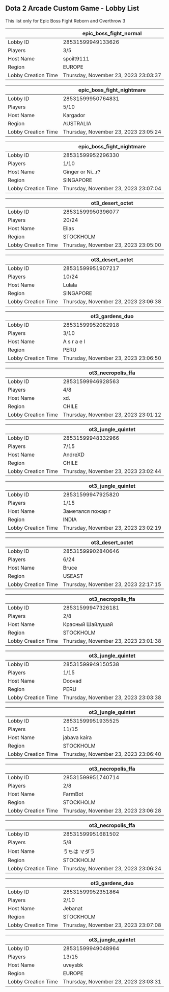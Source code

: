 ## Dota 2 Arcade Custom Game - Lobby List

This list only for Epic Boss Fight Reborn and Overthrow 3

|  | epic_boss_fight_normal |
| ------ | ------ |
| Lobby ID | 28531599949133626 |
| Players | 3/5 |
| Host Name | spoilt9111 |
| Region | EUROPE |
| Lobby Creation Time | Thursday, November 23, 2023 23:03:37 |


|  | epic_boss_fight_nightmare |
| ------ | ------ |
| Lobby ID | 28531599950764831 |
| Players | 5/10 |
| Host Name | Kargador |
| Region | AUSTRALIA |
| Lobby Creation Time | Thursday, November 23, 2023 23:05:24 |


|  | epic_boss_fight_nightmare |
| ------ | ------ |
| Lobby ID | 28531599952296330 |
| Players | 1/10 |
| Host Name | Ginger or Ni...r? |
| Region | SINGAPORE |
| Lobby Creation Time | Thursday, November 23, 2023 23:07:04 |


|  | ot3_desert_octet |
| ------ | ------ |
| Lobby ID | 28531599950396077 |
| Players | 20/24 |
| Host Name | Elias |
| Region | STOCKHOLM |
| Lobby Creation Time | Thursday, November 23, 2023 23:05:00 |


|  | ot3_desert_octet |
| ------ | ------ |
| Lobby ID | 28531599951907217 |
| Players | 10/24 |
| Host Name | Lulala |
| Region | SINGAPORE |
| Lobby Creation Time | Thursday, November 23, 2023 23:06:38 |


|  | ot3_gardens_duo |
| ------ | ------ |
| Lobby ID | 28531599952082918 |
| Players | 3/10 |
| Host Name | A s r a e l |
| Region | PERU |
| Lobby Creation Time | Thursday, November 23, 2023 23:06:50 |


|  | ot3_necropolis_ffa |
| ------ | ------ |
| Lobby ID | 28531599946928563 |
| Players | 4/8 |
| Host Name | xd. |
| Region | CHILE |
| Lobby Creation Time | Thursday, November 23, 2023 23:01:12 |


|  | ot3_jungle_quintet |
| ------ | ------ |
| Lobby ID | 28531599948332966 |
| Players | 7/15 |
| Host Name | AndreXD |
| Region | CHILE |
| Lobby Creation Time | Thursday, November 23, 2023 23:02:44 |


|  | ot3_jungle_quintet |
| ------ | ------ |
| Lobby ID | 28531599947925820 |
| Players | 1/15 |
| Host Name | Заметался пожар г |
| Region | INDIA |
| Lobby Creation Time | Thursday, November 23, 2023 23:02:19 |


|  | ot3_desert_octet |
| ------ | ------ |
| Lobby ID | 28531599902840646 |
| Players | 6/24 |
| Host Name | Bruce |
| Region | USEAST |
| Lobby Creation Time | Thursday, November 23, 2023 22:17:15 |


|  | ot3_necropolis_ffa |
| ------ | ------ |
| Lobby ID | 28531599947326181 |
| Players | 2/8 |
| Host Name | Красный Шайлушай |
| Region | STOCKHOLM |
| Lobby Creation Time | Thursday, November 23, 2023 23:01:38 |


|  | ot3_jungle_quintet |
| ------ | ------ |
| Lobby ID | 28531599949150538 |
| Players | 1/15 |
| Host Name | Doovad |
| Region | PERU |
| Lobby Creation Time | Thursday, November 23, 2023 23:03:38 |


|  | ot3_jungle_quintet |
| ------ | ------ |
| Lobby ID | 28531599951935525 |
| Players | 11/15 |
| Host Name | jabava kaira |
| Region | STOCKHOLM |
| Lobby Creation Time | Thursday, November 23, 2023 23:06:40 |


|  | ot3_necropolis_ffa |
| ------ | ------ |
| Lobby ID | 28531599951740714 |
| Players | 2/8 |
| Host Name | FarmBot |
| Region | STOCKHOLM |
| Lobby Creation Time | Thursday, November 23, 2023 23:06:28 |


|  | ot3_necropolis_ffa |
| ------ | ------ |
| Lobby ID | 28531599951681502 |
| Players | 5/8 |
| Host Name | うちは マダラ |
| Region | STOCKHOLM |
| Lobby Creation Time | Thursday, November 23, 2023 23:06:24 |


|  | ot3_gardens_duo |
| ------ | ------ |
| Lobby ID | 28531599952351864 |
| Players | 2/10 |
| Host Name | Jebanat |
| Region | STOCKHOLM |
| Lobby Creation Time | Thursday, November 23, 2023 23:07:08 |


|  | ot3_jungle_quintet |
| ------ | ------ |
| Lobby ID | 28531599949048964 |
| Players | 13/15 |
| Host Name | uveysbk |
| Region | EUROPE |
| Lobby Creation Time | Thursday, November 23, 2023 23:03:31 |


